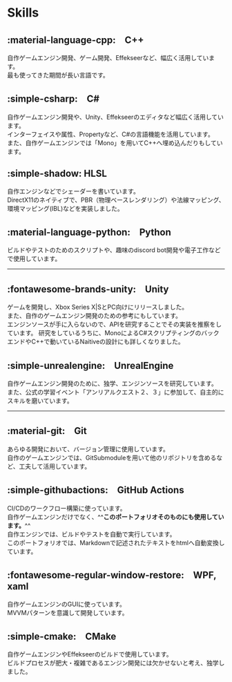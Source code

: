 # Skills

## :material-language-cpp:　C++
自作ゲームエンジン開発、ゲーム開発、Effekseerなど、幅広く活用しています。  
最も使ってきた期間が長い言語です。


## :simple-csharp:　C\#
自作ゲームエンジン開発や、Unity、Effekseerのエディタなど幅広く活用しています。  
インターフェイスや属性、Propertyなど、C#の言語機能を活用しています。  
また、自作ゲームエンジンでは「Mono」を用いてC++へ埋め込んだりもしています。

## :simple-shadow: HLSL
自作エンジンなどでシェーダーを書いています。  
DirectX11のネイティブで、PBR（物理ベースレンダリング）や法線マッピング、環境マッピング(IBL)などを実装しました。  

## :material-language-python:　Python
ビルドやテストのためのスクリプトや、趣味のdiscord bot開発や電子工作などで使用しています。

---

## :fontawesome-brands-unity:　Unity  
ゲームを開発し、Xbox Series X|SとPC向けにリリースしました。  
また、自作のゲームエンジン開発のための参考にもしています。  
エンジンソースが手に入らないので、APIを研究することでその実装を推察をしています。
研究をしているうちに、MonoによるC#スクリプティングのバックエンドやC++で動いているNaitiveの設計にも詳しくなりました。  

## :simple-unrealengine:　UnrealEngine
自作ゲームエンジン開発のために、独学、エンジンソースを研究しています。  
また、公式の学習イベント「アンリアルクエスト２、３」に参加して、自主的にスキルを磨いています。

---

## :material-git:　Git
あらゆる開発において、バージョン管理に使用しています。  
自作のゲームエンジンでは、GitSubmoduleを用いて他のリポジトリを含めるなど、工夫して活用しています。

## :simple-githubactions:　GitHub Actions
CI/CDのワークフロー構築に使っています。  
自作ゲームエンジンだけでなく、^^**このポートフォリオそのものにも使用しています。**^^  
自作エンジンでは、ビルドやテストを自動で実行しています。  
このポートフォリオでは、Markdownで記述されたテキストをhtmlへ自動変換しています。

## :fontawesome-regular-window-restore:　WPF, xaml
自作ゲームエンジンのGUIに使っています。  
MVVMパターンを意識して開発しています。

## :simple-cmake:　CMake
自作ゲームエンジンやEffekseerのビルドで使用しています。  
ビルドプロセスが肥大・複雑であるエンジン開発には欠かせないと考え、独学しました。


